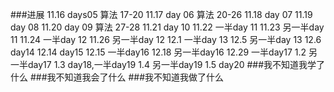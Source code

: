 ###进展
	11.16 days05 算法 17-20
	11.17 day 06 算法 20-26
	11.18 day 07 
	11.19 day 08
	11.20 day 09 算法 27-28
	11.21 day 10 
	11.22 一半day 11 
	11.23 另一半day 11
	11.24 一半day 12
	11.26 另一半day 12
	12.1  一半day 13
	12.5  另一半day 13
	12.6  day14
	12.14 day15
	12.15 一半day16
	12.18 另一半day16
	12.29 一半day17
	1.2   另一半day17
	1.3   day18,一半day19
	1.4	  另一半day19
	1.5   day20
###我不知道我学了什么
###我不知道我会了什么
###我不知道我做了什么
